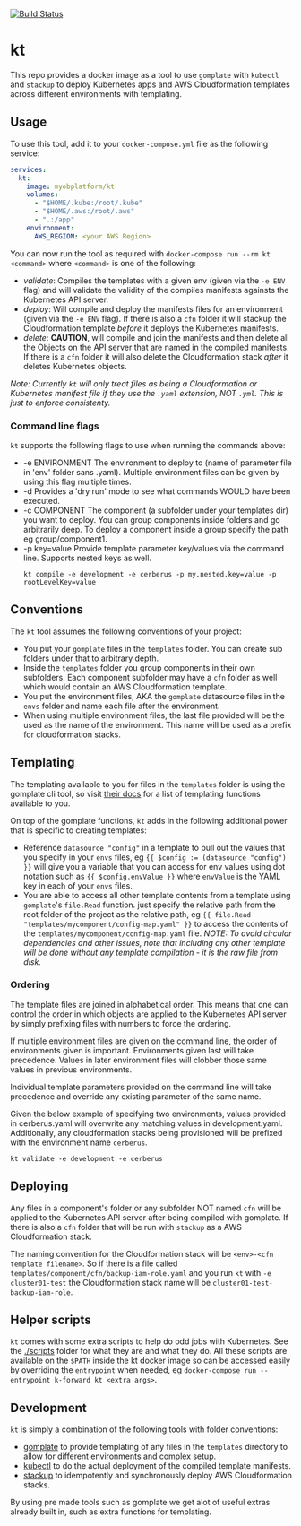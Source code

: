 [![Build Status](https://travis-ci.org/MYOB-Technology/kt.svg?branch=master)](https://travis-ci.org/MYOB-Technology/kt)

# kt

This repo provides a docker image as a tool to use `gomplate` with `kubectl` and `stackup` to deploy Kubernetes apps and AWS Cloudformation templates across different environments with templating.

## Usage

To use this tool, add it to your `docker-compose.yml` file as the following service:

```yaml
services:
  kt:
    image: myobplatform/kt
    volumes:
      - "$HOME/.kube:/root/.kube"
      - "$HOME/.aws:/root/.aws"
      - ".:/app"
    environment:
      AWS_REGION: <your AWS Region>
```

You can now run the tool as required with `docker-compose run --rm kt <command>` where `<command>` is one of the following:

* *validate*: Compiles the templates with a given env (given via the `-e ENV` flag) and will validate the validity of the compiles manifests againsts the Kubernetes API server.
* *deploy*: Will compile and deploy the manifests files for an environment (given via the `-e ENV` flag). If there is also a `cfn` folder it will stackup the Cloudformation template *before* it deploys the Kubernetes manifests.
* *delete*: **CAUTION**, will compile and join the manifests and then delete all the Objects on the API server that are named in the compiled manifests. If there is a `cfn` folder it will also delete the Cloudformation stack *after* it deletes Kubernetes objects.

*Note: Currently `kt` will only treat files as being a Cloudformation or Kubernetes manifest file if they use the `.yaml` extension, NOT `.yml`. This is just to enforce consistenty.*

### Command line flags

`kt` supports the following flags to use when running the commands above:

* -e ENVIRONMENT  The environment to deploy to (name of parameter file in 'env' folder sans .yaml).
  Multiple environment files can be given by using this flag multiple times.
* -d Provides a 'dry run' mode to see what commands WOULD have been executed.
* -c COMPONENT  The component (a subfolder under your templates dir) you want to deploy. You can group components inside folders and go arbitrarily deep. To deploy a component inside a group specify the path eg group/component1.
* -p key=value  Provide template parameter key/values via the command line. Supports nested keys as well.
  ```
  kt compile -e development -e cerberus -p my.nested.key=value -p rootLevelKey=value
  ```

## Conventions

The `kt` tool assumes the following conventions of your project:

* You put your `gomplate` files in the `templates` folder. You can create sub folders under that to arbitrary depth.
* Inside the `templates` folder you group components in their own subfolders. Each component subfolder may have a `cfn` folder as well which would contain an AWS Cloudformation template.
* You put the environment files, AKA the `gomplate` datasource files in the `envs` folder and name each file after the environment.
* When using multiple environment files, the last file provided will be the used as the name of the environment. This name will be used as a prefix for cloudformation stacks.

## Templating

The templating available to you for files in the `templates` folder is using the gomplate cli tool, so visit [their docs](https://gomplate.hairyhenderson.ca/syntax/) for a list of templating functions available to you.

On top of the gomplate functions, `kt` adds in the following additional power that is specific to creating templates:

* Reference `datasource "config"` in a template to pull out the values that you specify in your `envs` files, eg `{{ $config := (datasource "config") }}` will give you a variable that you can access for env values using dot notation such as `{{ $config.envValue }}` where `envValue` is the YAML key in each of your `envs` files.
* You are able to access all other template contents from a template using `gomplate`'s `file.Read` function. just specify the relative path from the root folder of the project as the relative path, eg `{{ file.Read "templates/mycomponent/config-map.yaml" }}` to access the contents of the `templates/mycomponent/config-map.yaml` file. _NOTE: To avoid circular dependencies and other issues, note that including any other template will be done without any template compilation - it is the raw file from disk._

### Ordering

The template files are joined in alphabetical order. This means that one can control the order in which objects are applied to the Kubernetes API server by simply prefixing files with numbers to force the ordering.

If multiple environment files are given on the command line, the order of environments given is important. Environments given last will take precedence. Values in later environment files will clobber those same values in previous environments.

Individual template parameters provided on the command line will take precedence and override any existing parameter of the same name.

Given the below example of specifying two environments, values provided in cerberus.yaml will overwrite any matching values in development.yaml. Additionally, any cloudformation stacks being provisioned will be prefixed with the environment name `cerberus`.
```
kt validate -e development -e cerberus
```

## Deploying

Any files in a component's folder or any subfolder NOT named `cfn` will be applied to the Kubernetes API server after being compiled with gomplate. If there is also a `cfn` folder that will be run with `stackup` as a AWS Cloudformation stack.

The naming convention for the Cloudformation stack will be `<env>-<cfn template filename>`. So if there is a file called `templates/component/cfn/backup-iam-role.yaml` and you run `kt` with `-e cluster01-test` the Cloudformation stack name will be `cluster01-test-backup-iam-role`.

## Helper scripts

`kt` comes with some extra scripts to help do odd jobs with Kubernetes. See the [./scripts](./scripts) folder for what they are and what they do. All these scripts are available on the `$PATH` inside the kt docker image so can be accessed easily by overriding the `entrypoint` when needed, eg `docker-compose run --entrypoint k-forward kt <extra args>`.

## Development

`kt` is simply a combination of the following tools with folder conventions:

* [gomplate](https://gomplate.hairyhenderson.ca/) to provide templating of any files in the `templates` directory to allow for different environments and complex setup.
* [kubectl](https://kubernetes.io/docs/tasks/tools/install-kubectl/) to do the actual deployment of the compiled template manifests.
* [stackup](https://github.com/realestate-com-au/stackup) to idempotently and synchronously deploy AWS Cloudformation stacks.

By using pre made tools such as gomplate we get alot of useful extras already built in, such as extra functions for templating.
